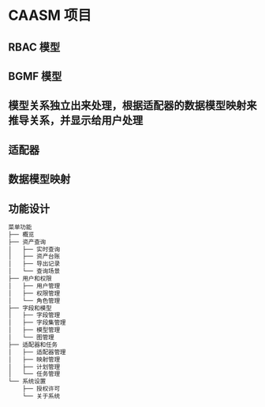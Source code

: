 # CAASM 项目

## RBAC 模型

## BGMF 模型

## 模型关系独立出来处理，根据适配器的数据模型映射来推导关系，并显示给用户处理

## 适配器

## 数据模型映射

## 功能设计

```sh
菜单功能
├── 概览
├── 资产查询
│   ├── 实时查询
│   ├── 资产台账
│   ├── 导出记录
│   └── 查询场景
├── 用户和权限
│   ├── 用户管理
│   ├── 权限管理
│   └── 角色管理
├── 字段和模型
│   ├── 字段管理
│   ├── 字段集管理
│   ├── 模型管理
│   └── 图管理
├── 适配器和任务
│   ├── 适配器管理
│   ├── 映射管理
│   ├── 计划管理
│   └── 任务管理
└── 系统设置
    ├── 授权许可
    └── 关于系统
```
